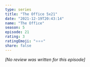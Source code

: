 ```yaml
---
type: series
title: "The Office 5x21"
date: "2021-12-19T20:43:14"
name: "The Office"
season: 5
episode: 21
rating: 3
ratingEmoji: "⭐️⭐️⭐️"
share: false
---
```


_[No review was written for this episode]_
